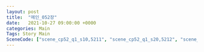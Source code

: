```yaml
---
layout: post
title:  "메인_052장"
date:   2021-10-27 09:00:00 +0000
categories: Main
Tags: Story Main
SceneCode: ["scene_cp52_q1_s10,5211", "scene_cp52_q1_s20,5212", "scene_cp52_q2_s10,5221", "scene_cp52_q2_s20,5222", "scene_cp52_q3_s20,5231", "scene_cp52_q4_s20,5241", "scene_cp52_q4_s30,5242"]
---
```

